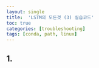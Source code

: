 ```yaml
---
layout: single
title:  'LSTM의 모든것 (3) 실습코드'
toc: true
categories: [troubleshooting]
tags: [conda, path, linux]
---
```


## 1.

